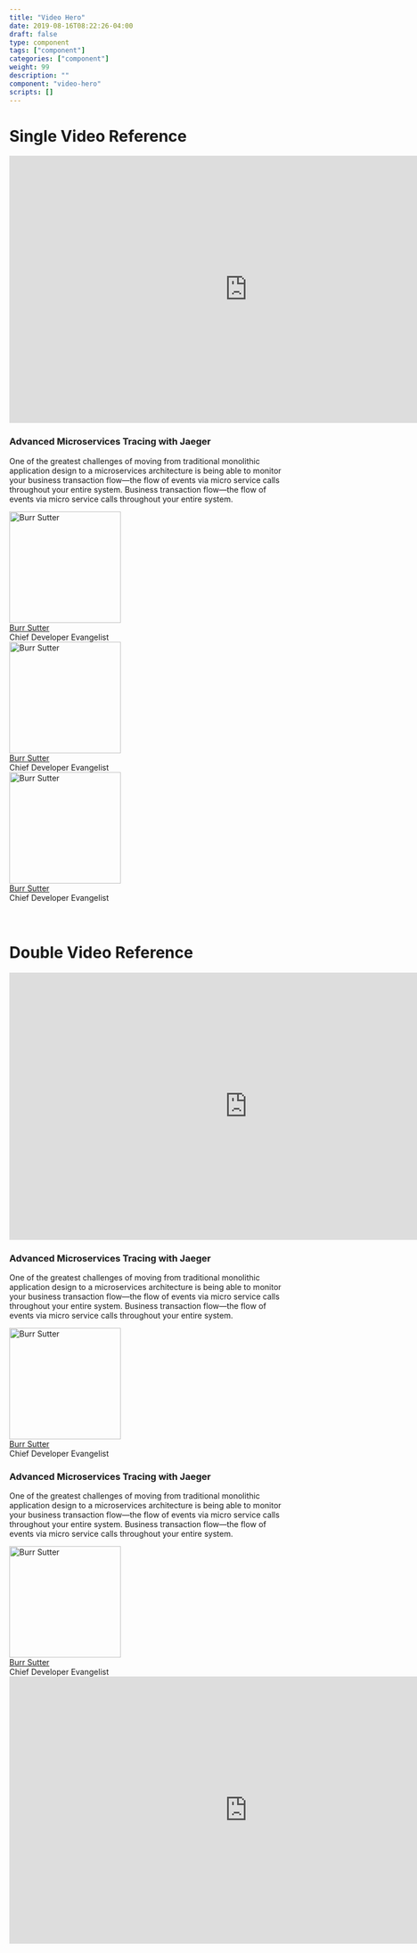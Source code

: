 ```yaml
---
title: "Video Hero"
date: 2019-08-16T08:22:26-04:00
draft: false
type: component
tags: ["component"]
categories: ["component"]
weight: 99
description: ""
component: "video-hero"
scripts: []
---
```

<h1>Single Video Reference</h1>
<div class="assembly assembly-type-video_hero component rhd-m-video-background">
  <div class="pf-l-grid rhd-c-video">
    <div class="rhd-c-video--wrapper">
      <div class="rhd-c-video--video-embed">
        <iframe allowfullscreen="allowfullscreen"
          src="https://www.youtube.com/embed/YQLOcjvbo9s?autoplay=0&amp;start=0&amp;rel=0&amp;enablejsapi=1"
          id="YQLOcjvbo9s0" data-sdiyt="true" width="854" height="480" frameborder="0"></iframe>
      </div>
    </div>
    <div class="rhd-c-video--content">
      <div class="rhd-c-video--content-wrapper">
        <h3>Advanced Microservices Tracing with Jaeger</h3>
        <p>One of the greatest challenges of moving from traditional monolithic application design to a microservices
          architecture is being able to monitor your business transaction flow—the flow of events via micro service
          calls throughout your entire system. Business transaction flow—the flow of events via micro service calls
          throughout your entire system.</p>
        <div class="rhd-c-video--presenters">
          <!-- Start of Author tile -->
          <div class="rhd-c-author--tile">
            <span class="rhd-c-author--tile-hero">
              <img
                src="https://developers.redhat.com/sites/default/files/styles/square_small/public/080817_BURRSUTTER_6INX6IN_300DPI-min.jpg?itok=7ViRCOCR"
                alt="Burr Sutter" typeof="foaf:Image" width="200" height="200">
            </span>
            <div class="rhd-c-author--tile-info">
              <div class="rhd-c-author--tile-name">
                <a href="#">Burr Sutter</a>
              </div>
              <div class="rhd-c-author--tile-title">Chief Developer Evangelist</div>
            </div>
          </div>
          <!-- End of Author tile -->
          <!-- Start of Author tile -->
          <div class="rhd-c-author--tile">
            <span class="rhd-c-author--tile-hero">
              <img
                src="https://developers.redhat.com/sites/default/files/styles/square_small/public/080817_BURRSUTTER_6INX6IN_300DPI-min.jpg?itok=7ViRCOCR"
                alt="Burr Sutter" typeof="foaf:Image" width="200" height="200">
            </span>
            <div class="rhd-c-author--tile-info">
              <div class="rhd-c-author--tile-name">
                <a href="#">Burr Sutter</a>
              </div>
              <div class="rhd-c-author--tile-title">Chief Developer Evangelist</div>
            </div>
          </div>
          <!-- End of Author tile -->
          <!-- Start of Author tile -->
          <div class="rhd-c-author--tile">
            <span class="rhd-c-author--tile-hero">
              <img
                src="https://developers.redhat.com/sites/default/files/styles/square_small/public/080817_BURRSUTTER_6INX6IN_300DPI-min.jpg?itok=7ViRCOCR"
                alt="Burr Sutter" typeof="foaf:Image" width="200" height="200">
            </span>
            <div class="rhd-c-author--tile-info">
              <div class="rhd-c-author--tile-name">
                <a href="#">Burr Sutter</a>
              </div>
              <div class="rhd-c-author--tile-title">Chief Developer Evangelist</div>
            </div>
          </div>
          <!-- End of Author tile -->
        </div>
      </div>
    </div>
  </div>
</div>
<br/><br/>
<h1>Double Video Reference</h1>
<div class="assembly assembly-type-video_hero component rhd-m-video-background">
  <div class="pf-l-grid rhd-c-video">
    <div class="rhd-c-video--wrapper">
      <div class="rhd-c-video--video-embed">
        <iframe allowfullscreen="allowfullscreen"
          src="https://www.youtube.com/embed/YQLOcjvbo9s?autoplay=0&amp;start=0&amp;rel=0&amp;enablejsapi=1"
          id="YQLOcjvbo9s0" data-sdiyt="true" width="854" height="480" frameborder="0"></iframe>
      </div>
    </div>
    <div class="rhd-c-video--content">
      <div class="rhd-c-video--content-wrapper">
        <h3>Advanced Microservices Tracing with Jaeger</h3>
        <p>One of the greatest challenges of moving from traditional monolithic application design to a microservices
          architecture is being able to monitor your business transaction flow—the flow of events via micro service
          calls throughout your entire system. Business transaction flow—the flow of events via micro service calls
          throughout your entire system.</p>
        <div class="rhd-c-video--presenters">
          <!-- Start of Author tile -->
          <div class="rhd-c-author--tile">
            <span class="rhd-c-author--tile-hero">
              <img
                src="https://developers.redhat.com/sites/default/files/styles/square_small/public/080817_BURRSUTTER_6INX6IN_300DPI-min.jpg?itok=7ViRCOCR"
                alt="Burr Sutter" typeof="foaf:Image" width="200" height="200">
            </span>
            <div class="rhd-c-author--tile-info">
              <div class="rhd-c-author--tile-name">
                <a href="#">Burr Sutter</a>
              </div>
              <div class="rhd-c-author--tile-title">Chief Developer Evangelist</div>
            </div>
          </div>
          <!-- End of Author tile -->
        </div>
      </div>
    </div>
  </div>
  <div class="pf-l-grid rhd-c-video">
    <div class="rhd-c-video--content">
      <div class="rhd-c-video--content-wrapper">
        <h3>Advanced Microservices Tracing with Jaeger</h3>
        <p>One of the greatest challenges of moving from traditional monolithic application design to a microservices
          architecture is being able to monitor your business transaction flow—the flow of events via micro service
          calls throughout your entire system. Business transaction flow—the flow of events via micro service calls
          throughout your entire system.</p>
        <div class="rhd-c-video--presenters">
          <!-- Start of Author tile -->
          <div class="rhd-c-author--tile">
            <span class="rhd-c-author--tile-hero">
              <img
                src="https://developers.redhat.com/sites/default/files/styles/square_small/public/080817_BURRSUTTER_6INX6IN_300DPI-min.jpg?itok=7ViRCOCR"
                alt="Burr Sutter" typeof="foaf:Image" width="200" height="200">
            </span>
            <div class="rhd-c-author--tile-info">
              <div class="rhd-c-author--tile-name">
                <a href="#">Burr Sutter</a>
              </div>
              <div class="rhd-c-author--tile-title">Chief Developer Evangelist</div>
            </div>
          </div>
          <!-- End of Author tile -->
        </div>
      </div>
    </div>
    <div class="rhd-c-video--wrapper">
      <div class="rhd-c-video--video-embed">
        <iframe allowfullscreen="allowfullscreen"
          src="https://www.youtube.com/embed/YQLOcjvbo9s?autoplay=0&amp;start=0&amp;rel=0&amp;enablejsapi=1"
          id="YQLOcjvbo9s0" data-sdiyt="true" width="854" height="480" frameborder="0"></iframe>
      </div>
    </div>
  </div>
</div>